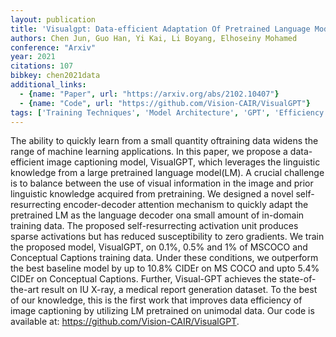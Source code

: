 ```yaml
---
layout: publication
title: 'Visualgpt: Data-efficient Adaptation Of Pretrained Language Models For Image Captioning'
authors: Chen Jun, Guo Han, Yi Kai, Li Boyang, Elhoseiny Mohamed
conference: "Arxiv"
year: 2021
citations: 107
bibkey: chen2021data
additional_links:
  - {name: "Paper", url: "https://arxiv.org/abs/2102.10407"}
  - {name: "Code", url: "https://github.com/Vision-CAIR/VisualGPT"}
tags: ['Training Techniques', 'Model Architecture', 'GPT', 'Efficiency and Optimization', 'Pretraining Methods', 'Transformer', 'RAG', 'Attention Mechanism', 'Applications', 'Has Code']
---
```

The ability to quickly learn from a small quantity oftraining data widens the
range of machine learning applications. In this paper, we propose a
data-efficient image captioning model, VisualGPT, which leverages the
linguistic knowledge from a large pretrained language model(LM). A crucial
challenge is to balance between the use of visual information in the image and
prior linguistic knowledge acquired from pretraining. We designed a novel
self-resurrecting encoder-decoder attention mechanism to quickly adapt the
pretrained LM as the language decoder ona small amount of in-domain training
data. The proposed self-resurrecting activation unit produces sparse
activations but has reduced susceptibility to zero gradients. We train the
proposed model, VisualGPT, on 0.1%, 0.5% and 1% of MSCOCO and Conceptual
Captions training data. Under these conditions, we outperform the best baseline
model by up to 10.8% CIDEr on MS COCO and upto 5.4% CIDEr on Conceptual
Captions. Further, Visual-GPT achieves the state-of-the-art result on IU X-ray,
a medical report generation dataset. To the best of our knowledge, this is the
first work that improves data efficiency of image captioning by utilizing LM
pretrained on unimodal data. Our code is available at:
https://github.com/Vision-CAIR/VisualGPT.
